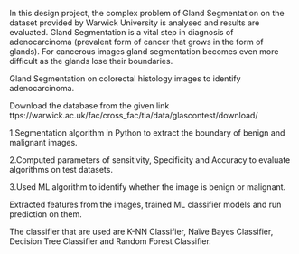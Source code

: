 In this design project, the complex problem of Gland Segmentation on the dataset provided by Warwick University is analysed and results are evaluated. Gland Segmentation is a vital step in diagnosis of adenocarcinoma (prevalent form of cancer that grows in the form of glands). For cancerous images gland segmentation becomes even more difficult as the glands lose their boundaries.


Gland Segmentation on colorectal histology images to identify adenocarcinoma.

Download the database from the given link
ttps://warwick.ac.uk/fac/cross_fac/tia/data/glascontest/download/

1.Segmentation algorithm in Python to extract the boundary of benign and malignant images.

2.Computed parameters of sensitivity, Specificity and Accuracy to evaluate algorithms on test datasets.

3.Used ML algorithm to identify whether the image is benign or malignant.



Extracted features from the images, trained ML classifier models and run prediction on them.

The classifier that are used are K-NN Classifier, Naïve Bayes Classifier, Decision Tree Classifier and Random Forest Classifier.

